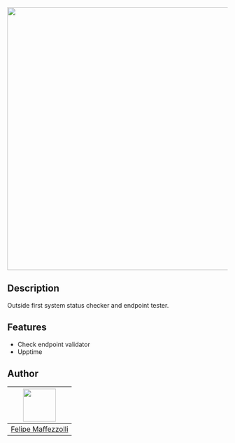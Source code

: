 <div align="center">
  <img src="https://res.cloudinary.com/adonisjs/image/upload/q_100/v1558612869/adonis-readme_zscycu.jpg" width="600px">
</div>

## Description

Outside first system status checker and endpoint tester.

## Features

- Check endpoint validator
- Upptime

## Author

| [<img src="https://avatars.githubusercontent.com/u/26548010?v=4" width="75px;"/>](https://github.com/diego3g) |
| :-: |
|[Felipe Maffezzolli](https://github.com/femaffezzolli)|
